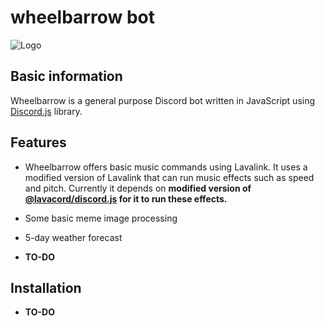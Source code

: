 # wheelbarrow bot

![Logo](https://i.imgur.com/JIk9chf.png)

## Basic information

Wheelbarrow is a general purpose Discord bot written in JavaScript using [Discord.js](https://github.com/discordjs/discord.js) library.

## Features

* Wheelbarrow offers basic music commands using Lavalink. It uses a modified version of Lavalink that can run music effects such as speed and pitch. Currently it depends on **modified version of [@lavacord/discord.js](https://github.com/lavacord/discord.js) for it to run these effects.** 

* Some basic meme image processing 

* 5-day weather forecast

* **TO-DO**

## Installation

* **TO-DO**
